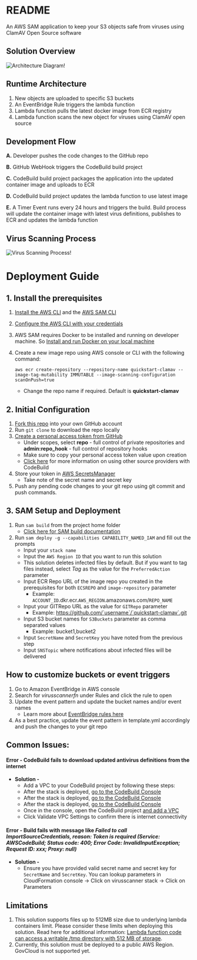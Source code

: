 # README

An AWS SAM application to keep your S3 objects safe from viruses using ClamAV Open Source software

## Solution Overview

![Architecture Diagram!](/QuickStart-ClamAV.png "Quick Start ClamAV")

## Runtime Architecture

1. New objects are uploaded to specific S3 buckets
2. An EventBridge Rule triggers the lambda function
3. Lambda function pulls the latest docker image from ECR registry
4. Lambda function scans the new object for viruses using ClamAV open source

## Development Flow

**A.** Developer pushes the code changes to the GitHub repo

**B.** GitHub WebHook triggers the CodeBuild build project

**C.** CodeBuild build project packages the application into the updated container image and uploads to ECR

**D.** CodeBuild build project updates the lambda function to use latest image

**E.** A Timer Event runs every 24 hours and triggers the build. Build process will update the container image with latest virus definitions, publishes to ECR and updates the lambda function

## Virus Scanning Process

![Virus Scanning Process!](/clamavblog.png "Scanning Process")

# Deployment Guide

## 1. Install the prerequisites

1. [Install the AWS CLI](https://docs.aws.amazon.com/cli/latest/userguide/install-cliv2.html) and the [AWS SAM CLI](https://docs.aws.amazon.com/serverless-application-model/latest/developerguide/serverless-sam-cli-install.html)
2. [Configure the AWS CLI with your credentials](https://docs.aws.amazon.com/cli/latest/userguide/cli-chap-configure.html)
3. AWS SAM requires Docker to be installed and running on developer machine. So [Install and run Docker on your local machine](https://www.docker.com/products/docker-desktop)
4. Create a new image repo using AWS console or CLI with the following command:

   `aws ecr create-repository --repository-name quickstart-clamav --image-tag-mutability IMMUTABLE --image-scanning-configuration scanOnPush=true`

   - Change the repo name if required. Default is **quickstart-clamav**

## 2. Initial Configuration

1. [Fork this repo](https://guides.github.com/activities/forking/) into your own GitHub account
1. Run `git clone` to download the repo locally
1. [Create a personal access token from GitHub](https://docs.github.com/en/github/authenticating-to-github/creating-a-personal-access-token)
   - Under scopes, select **repo** - full control of private repositories and **admin:repo_hook** - full control of repository hooks
   - Make sure to copy your personal access token value upon creation
   - [Click here](https://docs.aws.amazon.com/codebuild/latest/userguide/access-tokens.html) for more information on using other source providers with CodeBuild
1. Store your token in [AWS SecretsManager](https://docs.aws.amazon.com/secretsmanager/latest/userguide/intro.html)
   - Take note of the secret name and secret key
1. Push any pending code changes to your git repo using git commit and push commands.

## 3. SAM Setup and Deployment

1. Run `sam build` from the project home folder
   - [Click here for SAM build documentation](https://docs.aws.amazon.com/serverless-application-model/latest/developerguide/sam-cli-command-reference-sam-build.html)
1. Run `sam deploy -g --capabilities CAPABILITY_NAMED_IAM` and fill out the prompts
   - Input your `stack name`
   - Input the `AWS Region ID` that you want to run this solution
   - This solution deletes infected files by default. But if you want to tag files instead, select _Tag_ as the value for the `PreferredAction` parameter
   - Input ECR Repo URL of the image repo you created in the prerequisites for both `ECSREPO` and `image-repository` parameter
     - Example: `ACCOUNT_ID`.dkr.ecr.`AWS_REGION`.amazonaws.com/`REPO_NAME`
   - Input your GITRepo URL as the value for `GITRepo` parameter
     - Example: https://github.com/`username`/`quickstart-clamav`.git
   - Input S3 bucket names for `S3Buckets` parameter as comma separated values
     - Example: bucket1,bucket2
   - Input `SecretName` and `SecretKey` you have noted from the previous step
   - Input `SNSTopic` where notifications about infected files will be delivered

## How to customize buckets or event triggers

1. Go to Amazon EventBridge in AWS console
1. Search for _virusscannerfn_ under Rules and click the rule to open
1. Update the event pattern and update the bucket names and/or event names
   - Learn more about [EventBridge rules here](https://docs.aws.amazon.com/eventbridge/latest/userguide/eb-log-s3-data-events.html#eb-log-s3-create-rule)
1. As a best practice, update the event pattern in template.yml accordingly and push the changes to your git repo

## Common Issues:

#### **Error -** CodeBuild fails to download updated antivirus definitions from the internet

- **Solution -**
  - Add a VPC to your CodeBuild project by following these steps:
  - After the stack is deployed, [go to the CodeBuild Console](https://console.aws.amazon.com/codesuite/codebuild/projects)
  - After the stack is deployed, [go to the CodeBuild Console](https://console.aws.amazon.com/codesuite/codebuild/projects)
  - After the stack is deployed, [go to the CodeBuild Console](https://console.aws.amazon.com/codesuite/codebuild/projects)
  - Once in the console, open the CodeBuild project [and add a VPC](https://docs.aws.amazon.com/codebuild/latest/userguide/vpc-support.html)
  - Click Validate VPC Settings to confirm there is internet connectivity

#### **Error -** Build fails with message like _Failed to call ImportSourceCredentials, reason: Token is required (Service: AWSCodeBuild; Status code: 400; Error Code: InvalidInputException; Request ID: xxx; Proxy: null)_

- **Solution -**
  - Ensure you have provided valid secret name and secret key for `SecretName` and `SecretKey`. You can lookup parameters in CloudFormation console -> Click on virusscanner stack -> Click on Parameters

## Limitations

1. This solution supports files up to 512MB size due to underlying lambda containers limit. Please consider these limits when deploying this solution. Read here for additional information: [Lambda function code can access a writable /tmp directory with 512 MB of storage](https://docs.aws.amazon.com/lambda/latest/dg/images-create.html#images-reqs).
1. Currently, this solution must be deployed to a public AWS Region. GovCloud is not supported yet.
